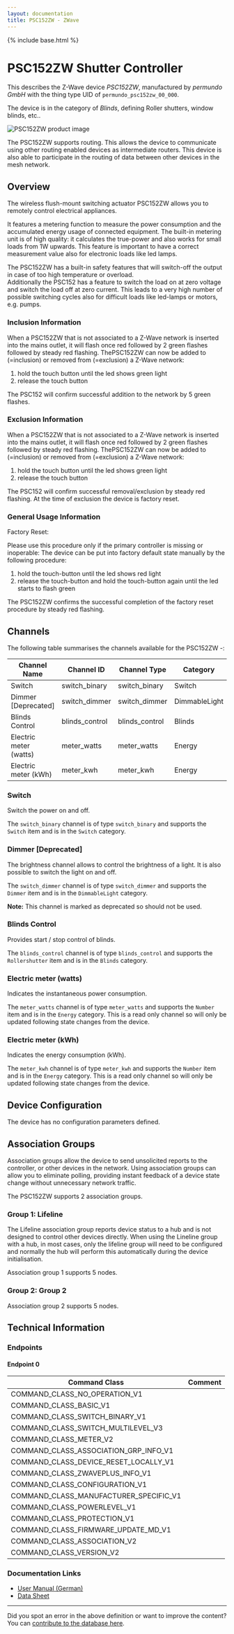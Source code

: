 ```yaml
---
layout: documentation
title: PSC152ZW - ZWave
---
```


{% include base.html %}

# PSC152ZW Shutter Controller
This describes the Z-Wave device *PSC152ZW*, manufactured by *permundo GmbH* with the thing type UID of ```permundo_psc152zw_00_000```.

The device is in the category of *Blinds*, defining Roller shutters, window blinds, etc..

![PSC152ZW product image](https://opensmarthouse.org/zwavedatabase/826/image/)


The PSC152ZW supports routing. This allows the device to communicate using other routing enabled devices as intermediate routers.  This device is also able to participate in the routing of data between other devices in the mesh network.

## Overview

The wireless flush-mount switching actuator PSC152ZW allows you to remotely control electrical appliances.

It features a metering function to measure the power consumption and the accumulated energy usage of connected equipment. The built-in metering unit is of high quality: it calculates the true-power and also works for small loads from 1W upwards. This feature is important to have a correct measurement value also for electronic loads like led lamps.

The PSC152ZW has a built-in safety features that will switch-off the output in case of too high temperature or overload.   
Additionally the PSC152 has a feature to switch the load on at zero voltage and switch the load off at zero current. This leads to a very high number of possible switching cycles also for difficult loads like led-lamps or motors, e.g. pumps. 

### Inclusion Information

When a PSC152ZW that is not associated to a Z-Wave network is inserted into the mains outlet, it will flash once red followed by 2 green flashes followed by steady red flashing. ThePSC152ZW can now be added to (=inclusion) or removed from (=exclusion) a Z-Wave network:

  1. hold the touch button until the led shows green light
  2. release the touch button

The PSC152 will confirm successful addition to the network by 5 green flashes. 

### Exclusion Information

When a PSC152ZW that is not associated to a Z-Wave network is inserted into the mains outlet, it will flash once red followed by 2 green flashes followed by steady red flashing. ThePSC152ZW can now be added to (=inclusion) or removed from (=exclusion) a Z-Wave network:

  1. hold the touch button until the led shows green light
  2. release the touch button

The PSC152 will confirm successful removal/exclusion by steady red flashing. At the time of exclusion the device is factory reset.

### General Usage Information

Factory Reset:

Please use this procedure only if the primary controller is missing or inoperable: The device can be put into factory default state manually by the following procedure:

  1. hold the touch-button until the led shows red light
  2. release the touch-button and hold the touch-button again until the led starts to flash green

The PSC152ZW confirms the successful completion of the factory reset procedure by steady red flashing.

## Channels

The following table summarises the channels available for the PSC152ZW -:

| Channel Name | Channel ID | Channel Type | Category | Item Type |
|--------------|------------|--------------|----------|-----------|
| Switch | switch_binary | switch_binary | Switch | Switch | 
| Dimmer  [Deprecated]| switch_dimmer | switch_dimmer | DimmableLight | Dimmer | 
| Blinds Control | blinds_control | blinds_control | Blinds | Rollershutter | 
| Electric meter (watts) | meter_watts | meter_watts | Energy | Number | 
| Electric meter (kWh) | meter_kwh | meter_kwh | Energy | Number | 

### Switch
Switch the power on and off.

The ```switch_binary``` channel is of type ```switch_binary``` and supports the ```Switch``` item and is in the ```Switch``` category.

### Dimmer [Deprecated]
The brightness channel allows to control the brightness of a light.
            It is also possible to switch the light on and off.

The ```switch_dimmer``` channel is of type ```switch_dimmer``` and supports the ```Dimmer``` item and is in the ```DimmableLight``` category.

**Note:** This channel is marked as deprecated so should not be used.

### Blinds Control
Provides start / stop control of blinds.

The ```blinds_control``` channel is of type ```blinds_control``` and supports the ```Rollershutter``` item and is in the ```Blinds``` category.

### Electric meter (watts)
Indicates the instantaneous power consumption.

The ```meter_watts``` channel is of type ```meter_watts``` and supports the ```Number``` item and is in the ```Energy``` category. This is a read only channel so will only be updated following state changes from the device.

### Electric meter (kWh)
Indicates the energy consumption (kWh).

The ```meter_kwh``` channel is of type ```meter_kwh``` and supports the ```Number``` item and is in the ```Energy``` category. This is a read only channel so will only be updated following state changes from the device.



## Device Configuration

The device has no configuration parameters defined.

## Association Groups

Association groups allow the device to send unsolicited reports to the controller, or other devices in the network. Using association groups can allow you to eliminate polling, providing instant feedback of a device state change without unnecessary network traffic.

The PSC152ZW supports 2 association groups.

### Group 1: Lifeline

The Lifeline association group reports device status to a hub and is not designed to control other devices directly. When using the Lineline group with a hub, in most cases, only the lifeline group will need to be configured and normally the hub will perform this automatically during the device initialisation.

Association group 1 supports 5 nodes.

### Group 2: Group 2


Association group 2 supports 5 nodes.

## Technical Information

### Endpoints

#### Endpoint 0

| Command Class | Comment |
|---------------|---------|
| COMMAND_CLASS_NO_OPERATION_V1| |
| COMMAND_CLASS_BASIC_V1| |
| COMMAND_CLASS_SWITCH_BINARY_V1| |
| COMMAND_CLASS_SWITCH_MULTILEVEL_V3| |
| COMMAND_CLASS_METER_V2| |
| COMMAND_CLASS_ASSOCIATION_GRP_INFO_V1| |
| COMMAND_CLASS_DEVICE_RESET_LOCALLY_V1| |
| COMMAND_CLASS_ZWAVEPLUS_INFO_V1| |
| COMMAND_CLASS_CONFIGURATION_V1| |
| COMMAND_CLASS_MANUFACTURER_SPECIFIC_V1| |
| COMMAND_CLASS_POWERLEVEL_V1| |
| COMMAND_CLASS_PROTECTION_V1| |
| COMMAND_CLASS_FIRMWARE_UPDATE_MD_V1| |
| COMMAND_CLASS_ASSOCIATION_V2| |
| COMMAND_CLASS_VERSION_V2| |

### Documentation Links

* [User Manual (German)](https://opensmarthouse.org/zwavedatabase/826/reference/PSC152ZW-G4-V208.pdf)
* [Data Sheet](https://opensmarthouse.org/zwavedatabase/826/reference/PSC152-DS-EN-JAN17.pdf)

---

Did you spot an error in the above definition or want to improve the content?
You can [contribute to the database here](https://opensmarthouse.org/zwavedatabase/826).
